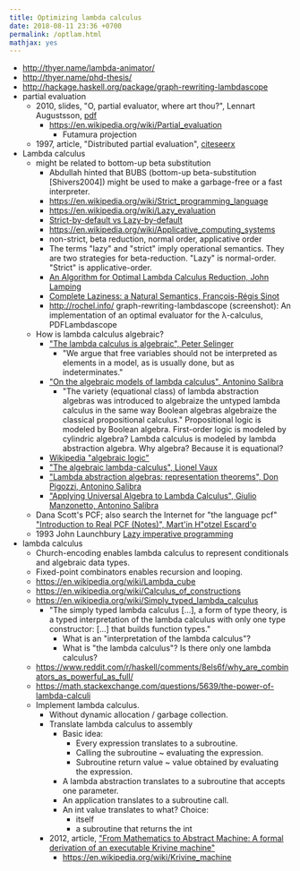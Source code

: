 ```yaml
---
title: Optimizing lambda calculus
date: 2018-08-11 23:36 +0700
permalink: /optlam.html
mathjax: yes
---
```


- http://thyer.name/lambda-animator/
- http://thyer.name/phd-thesis/
- http://hackage.haskell.org/package/graph-rewriting-lambdascope
- partial evaluation
    - 2010, slides, "O, partial evaluator, where art thou?", Lennart Augustsson, [pdf](http://www.cse.chalmers.se/~palka/Lennarts_talk/PEPM-2010.pdf)
        - https://en.wikipedia.org/wiki/Partial_evaluation
            - Futamura projection
    - 1997, article, "Distributed partial evaluation", [citeseerx](http://citeseerx.ist.psu.edu/viewdoc/summary?doi=10.1.1.134.1238)
- Lambda calculus
    - might be related to bottom-up beta substitution
        - Abdullah hinted that BUBS (bottom-up beta-substitution [Shivers2004])
        might be used to make a garbage-free or a fast interpreter.
        - https://en.wikipedia.org/wiki/Strict_programming_language
        - https://en.wikipedia.org/wiki/Lazy_evaluation
        - [Strict-by-default vs Lazy-by-default](https://memo.barrucadu.co.uk/strict-vs-lazy.html)
        - https://en.wikipedia.org/wiki/Applicative_computing_systems
        - non-strict, beta reduction, normal order, applicative order
        - The terms "lazy" and "strict" imply operational semantics.
        They are two strategies for beta-reduction.
        "Lazy" is normal-order.
        "Strict" is applicative-order.
        - [An Algorithm for Optimal Lambda Calculus Reduction, John Lamping](http://citeseerx.ist.psu.edu/viewdoc/download?doi=10.1.1.90.2386&rep=rep1&type=pdf)
        - [Complete Laziness: a Natural Semantics, François-Régis Sinot](http://www.lsv.fr/Publis/PAPERS/PDF/sinot-wrs07.pdf)
        - http://rochel.info/ graph-rewriting-lambdascope (screenshot): An implementation of an optimal evaluator for the λ-calculus, PDFLambdascope
    - How is lambda calculus algebraic?
        - ["The lambda calculus is algebraic", Peter Selinger](https://www.mscs.dal.ca/~selinger/papers/combinatory.pdf)
            - "We argue that free variables should not be interpreted as elements in a model, as is usually done, but as indeterminates."
        - ["On the algebraic models of lambda calculus", Antonino Salibra](https://pdfs.semanticscholar.org/055d/69ee4dc95fbf6457419c90338493667478b1.pdf)
            - "The variety (equational class) of lambda abstraction algebras was introduced
            to algebraize the untyped lambda calculus in the same way Boolean algebras algebraize the classical propositional calculus."
            Propositional logic is modeled by Boolean algebra.
            First-order logic is modeled by cylindric algebra?
            Lambda calculus is modeled by lambda abstraction algebra.
            Why algebra? Because it is equational?
        - [Wikipedia "algebraic logic"](https://en.wikipedia.org/wiki/Algebraic_logic)
        - ["The algebraic lambda-calculus", Lionel Vaux](https://pdfs.semanticscholar.org/7596/19f05a42ff3045bcf87fcaa3edbff01e1130.pdf)
        - ["Lambda abstraction algebras: representation theorems", Don Pigozzi, Antonino Salibra](https://pdfs.semanticscholar.org/44c9/2ad00b8ceba78319005db048b24d61a80748.pdf)
        - ["Applying Universal Algebra to Lambda Calculus", Giulio Manzonetto, Antonino Salibra](http://www.dsi.unive.it/~salibra/mainfinale.pdf)
    - Dana Scott's PCF; also search the Internet for "the language pcf"
    ["Introduction to Real PCF (Notes)", Mart\'in H\"otzel Escard\'o](http://www.cs.bham.ac.uk/~mhe/papers/RNC3.pdf)
    - 1993 John Launchbury [Lazy imperative programming](https://pdfs.semanticscholar.org/492b/200419199892857faa6a6956614641ae9464.pdf)
- lambda calculus
    - Church-encoding enables lambda calculus to represent conditionals and algebraic data types.
    - Fixed-point combinators enables recursion and looping.
    - https://en.wikipedia.org/wiki/Lambda_cube
    - https://en.wikipedia.org/wiki/Calculus_of_constructions
    - https://en.wikipedia.org/wiki/Simply_typed_lambda_calculus
        - "The simply typed lambda calculus [...], a form of type theory,
        is a typed interpretation of the lambda calculus with only one type constructor: [...] that builds function types."
            - What is an "interpretation of the lambda calculus"?
            - What is "the lambda calculus"? Is there only one lambda calculus?
    - https://www.reddit.com/r/haskell/comments/8els6f/why_are_combinators_as_powerful_as_full/
    - https://math.stackexchange.com/questions/5639/the-power-of-lambda-calculi
    - Implement lambda calculus.
        - Without dynamic allocation / garbage collection.
        - Translate lambda calculus to assembly
            - Basic idea:
                - Every expression translates to a subroutine.
                - Calling the subroutine ~ evaluating the expression.
                - Subroutine return value ~ value obtained by evaluating the expression.
            - A lambda abstraction translates to a subroutine that accepts one parameter.
            - An application translates to a subroutine call.
            - An int value translates to what? Choice:
                - itself
                - a subroutine that returns the int
        - 2012, article, ["From Mathematics to Abstract Machine: A formal derivation of an executable Krivine machine"](https://arxiv.org/abs/1202.2924)
            - https://en.wikipedia.org/wiki/Krivine_machine
